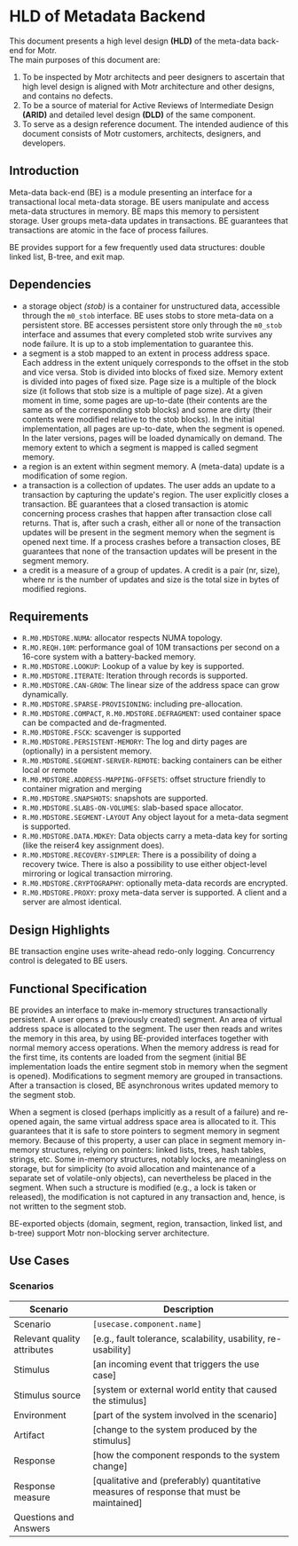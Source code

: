 # HLD of Metadata Backend
This document presents a high level design **(HLD)** of the meta-data back-end for Motr.   
The main purposes of this document are:  
 1. To be inspected by Motr architects and peer designers to ascertain that high level design is aligned with Motr architecture and other designs, and contains no defects.
 2.  To be a source of material for Active Reviews of Intermediate Design **(ARID)** and detailed level design **(DLD)** of the same component.
 3. To serve as a design reference document. The intended audience of this document consists of Motr customers, architects, designers, and developers.  


 ## Introduction    
 Meta-data back-end (BE) is a module presenting an interface for a transactional local meta-data storage. BE users manipulate and access meta-data structures in memory. BE maps this memory to persistent storage. User groups meta-data updates in transactions. BE guarantees that transactions are atomic in the face of process failures.

BE provides support for a few frequently used data structures: double linked list, B-tree, and exit map.  


 ## Dependencies  
 - a storage object *(stob)* is a container for unstructured data, accessible through the `m0_stob` interface. BE uses stobs to store meta-data on a persistent store. BE accesses persistent store only through the `m0_stob` interface and assumes that every completed stob write survives any node failure. It is up to a stob implementation to guarantee this.  
 - a segment is a stob mapped to an extent in process address space. Each address in the extent uniquely corresponds to the offset in the stob and vice versa. Stob is divided into blocks of fixed size. Memory extent is divided into pages of fixed size. Page size is a multiple of the block size (it follows that stob size is a multiple of page size). At a given moment in time, some pages are up-to-date (their contents are the same as of the corresponding stob blocks) and some are dirty (their contents were modified relative to the stob blocks). In the initial implementation, all pages are up-to-date, when the segment is opened. In the later versions, pages will be loaded dynamically on demand. The memory extent to which a segment is mapped is called segment memory.
 - a region is an extent within segment memory. A (meta-data) update is a modification of some region.
 - a transaction is a collection of updates. The user adds an update to a transaction by capturing the update's region. The user explicitly closes a transaction. BE guarantees that a closed transaction is atomic concerning process crashes that happen after transaction close call returns. That is, after such a crash, either all or none of the transaction updates will be present in the segment memory when the segment is opened next time. If a process crashes before a transaction closes, BE guarantees that none of the transaction updates will be present in the segment memory.
 - a credit is a measure of a group of updates. A credit is a pair (nr, size), where nr is the number of updates and size is the total size in bytes of modified regions.  

 ## Requirements

* `R.M0.MDSTORE.NUMA`: allocator respects NUMA topology.
* `R.MO.REQH.10M`: performance goal of 10M transactions per second on a 16-core system with a battery-backed memory.
* `R.M0.MDSTORE.LOOKUP`: Lookup of a value by key is supported.
* `R.M0.MDSTORE.ITERATE`: Iteration through records is supported.
* `R.M0.MDSTORE.CAN-GROW`: The linear size of the address space can grow dynamically.
* `R.M0.MDSTORE.SPARSE-PROVISIONING`: including pre-allocation.
* `R.M0.MDSTORE.COMPACT`, `R.M0.MDSTORE.DEFRAGMENT`: used container space can be compacted and de-fragmented.
* `R.M0.MDSTORE.FSCK`: scavenger is supported
* `R.M0.MDSTORE.PERSISTENT-MEMORY`: The log and dirty pages are (optionally) in a persistent memory.
* `R.M0.MDSTORE.SEGMENT-SERVER-REMOTE`: backing containers can be either local or remote
* `R.M0.MDSTORE.ADDRESS-MAPPING-OFFSETS`: offset structure friendly to container migration and merging
* `R.M0.MDSTORE.SNAPSHOTS`: snapshots are supported.
* `R.M0.MDSTORE.SLABS-ON-VOLUMES`: slab-based space allocator.
* `R.M0.MDSTORE.SEGMENT-LAYOUT` Any object layout for a meta-data segment is supported.
* `R.M0.MDSTORE.DATA.MDKEY`: Data objects carry a meta-data key for sorting (like the reiser4 key assignment does).
* `R.M0.MDSTORE.RECOVERY-SIMPLER`: There is a possibility of doing a recovery twice. There is also a possibility to use either object-level mirroring or logical transaction mirroring.
* `R.M0.MDSTORE.CRYPTOGRAPHY`: optionally meta-data records are encrypted.
* `R.M0.MDSTORE.PROXY`: proxy meta-data server is supported. A client and a server are almost identical.  

## Design Highlights
BE transaction engine uses write-ahead redo-only logging. Concurrency control is delegated to BE users.  

## Functional Specification
BE provides an interface to make in-memory structures transactionally persistent. A user opens a (previously created) segment. An area of virtual address space is allocated to the segment. The user then reads and writes the memory in this area, by using BE-provided interfaces together with normal memory access operations. When the memory address is read for the first time, its contents are loaded from the segment (initial BE implementation loads the entire segment stob in memory when the segment is opened). Modifications to segment memory are grouped in transactions. After a transaction is closed, BE asynchronous writes updated memory to the segment stob.  

When a segment is closed (perhaps implicitly as a result of a failure) and re-opened again, the same virtual address space area is allocated to it. This guarantees that it is safe to store pointers to segment memory in segment memory. Because of this property, a user can place in segment memory in-memory structures, relying on pointers: linked lists, trees, hash tables, strings, etc. Some in-memory structures, notably locks, are meaningless on storage, but for simplicity (to avoid allocation and maintenance of a separate set of volatile-only objects), can nevertheless be placed in the segment. When such a structure is modified (e.g., a lock is taken or released), the modification is not captured in any transaction and, hence, is not written to the segment stob.  

BE-exported objects (domain, segment, region, transaction, linked list, and b-tree) support Motr non-blocking server architecture.  

## Use Cases  
### Scenarios   

|Scenario | Description |
|---------|-------------|
|Scenario	| `[usecase.component.name]` |
|Relevant quality attributes|	[e.g., fault tolerance, scalability, usability, re-usability]|
|Stimulus|	[an incoming event that triggers the use case]|
|Stimulus source |	[system or external world entity that caused the stimulus]|
|Environment	| [part of the system involved in the scenario]|
|Artifact |	[change to the system produced by the stimulus]|
|Response |	[how the component responds to the system change]|
|Response measure	|[qualitative and (preferably) quantitative measures of response that must be maintained]|
|Questions and Answers	|
